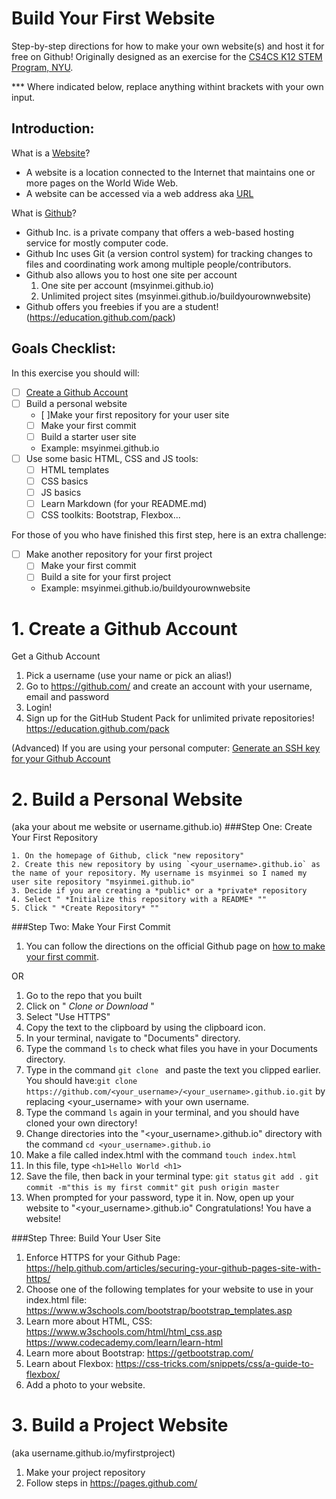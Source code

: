 # Build Your First Website

Step-by-step directions for how to make your own website(s) and host it for free on Github! Originally designed as an exercise for the [CS4CS K12 STEM Program, NYU](http://engineering.nyu.edu/k12stem/cs4cs/). 

*** Where indicated below, replace anything withint brackets with your own input. 

## Introduction: 

What is a [Website](https://en.wikipedia.org/wiki/Website)? 

- A website is a location connected to the Internet that maintains one or more pages on the World Wide Web. 
- A website can be accessed via a web address aka [URL](https://en.wikipedia.org/wiki/URL)

What is [Github](https://en.wikipedia.org/wiki/GitHub)? 

- Github Inc. is a private company that offers a web-based hosting service for mostly computer code. 
- Github Inc uses Git (a version control system) for tracking changes to files and coordinating work among multiple people/contributors. 
- Github also allows you to host one site per account
  1) One site per account (msyinmei.github.io)
  2) Unlimited project sites (msyinmei.github.io/buildyourownwebsite)
- Github offers you freebies if you are a student! (https://education.github.com/pack)

## Goals Checklist:

In this exercise you should will:

- [ ] [Create a Github Account](#1-create-a-github-account)
- [ ] Build a personal website
  - [ ]Make your first repository for your user site
  - [ ] Make your first commit
  - [ ] Build a starter user site
  - Example: msyinmei.github.io
- [ ] Use some basic HTML, CSS and JS tools:
  - [ ] HTML templates
  - [ ] CSS basics
  - [ ] JS basics
  - [ ] Learn Markdown (for your README.md)
  - [ ] CSS toolkits: Bootstrap, Flexbox...

For those of you who have finished this first step, here is an extra challenge:

- [ ] Make another repository for your first project
  - [ ] Make your first commit
  - [ ] Build a site for your first project 
  - Example: msyinmei.github.io/buildyourownwebsite


# 1. Create a Github Account
Get a Github Account
1. Pick a username (use your name or pick an alias!)
2. Go to https://github.com/ and create an account with your username, email and password
3. Login!
4. Sign up for the GitHub Student Pack for unlimited private repositories! https://education.github.com/pack 

(Advanced) If you are using your personal computer: [Generate an SSH key for your Github Account](https://help.github.com/articles/connecting-to-github-with-ssh/)

# 2. Build a Personal Website

  (aka your about me website or username.github.io)
  ###Step One: Create Your First Repository 

    1. On the homepage of Github, click "new repository"
    2. Create this new repository by using `<your_username>.github.io` as the name of your repository. My username is msyinmei so I named my user site repository "msyinmei.github.io"
    3. Decide if you are creating a *public* or a *private* repository
    4. Select " *Initialize this repository with a README* ""
    5. Click " *Create Repository* ""

###Step Two: Make Your First Commit
  1. You can follow the directions on the official Github page on [how to make your first commit](https://help.github.com/articles/create-a-repo/#commit-your-first-change). 
  
  OR

  1. Go to the repo that you built
  2. Click on " *Clone or Download* "
  3. Select "Use HTTPS"
  4. Copy the text to the clipboard by using the clipboard icon.
  5. In your terminal, navigate to "Documents" directory. 
  6. Type the command `ls` to check what files you have in your Documents directory.
  7. Type in the command `git clone ` and paste the text you clipped earlier. 
    You should have:`git clone https://github.com/<your_username>/<your_username>.github.io.git` by replacing <your_username> with your own username. 
  8. Type the command `ls` again in your terminal, and you should have cloned your own directory! 
  9. Change directories into the  "<your_username>.github.io" directory with the command `cd <your_username>.github.io` 
  10. Make a file called index.html with the command `touch index.html`
  11. In this file, type `<h1>Hello World <h1>`
  12. Save the file, then back in your terminal type:
      `git status`
      `git add .`
      `git commit -m"this is my first commit"` 
      `git push origin master`
  13. When prompted for your password, type it in.
  Now, open up your website to "<your_username>.github.io" 
  Congratulations! You have a website!

###Step Three: Build Your User Site
1. Enforce HTTPS for your Github Page: https://help.github.com/articles/securing-your-github-pages-site-with-https/
2. Choose one of the following templates for your website to use in your index.html file: 
https://www.w3schools.com/bootstrap/bootstrap_templates.asp 
3. Learn more about HTML, CSS: 
  https://www.w3schools.com/html/html_css.asp 
  https://www.codecademy.com/learn/learn-html
4. Learn more about Bootstrap: https://getbootstrap.com/
5. Learn about Flexbox: https://css-tricks.com/snippets/css/a-guide-to-flexbox/ 
6. Add a photo to your website. 

# 3. Build a Project Website
(aka username.github.io/myfirstproject)
1. Make your project repository
2. Follow steps in https://pages.github.com/ 
